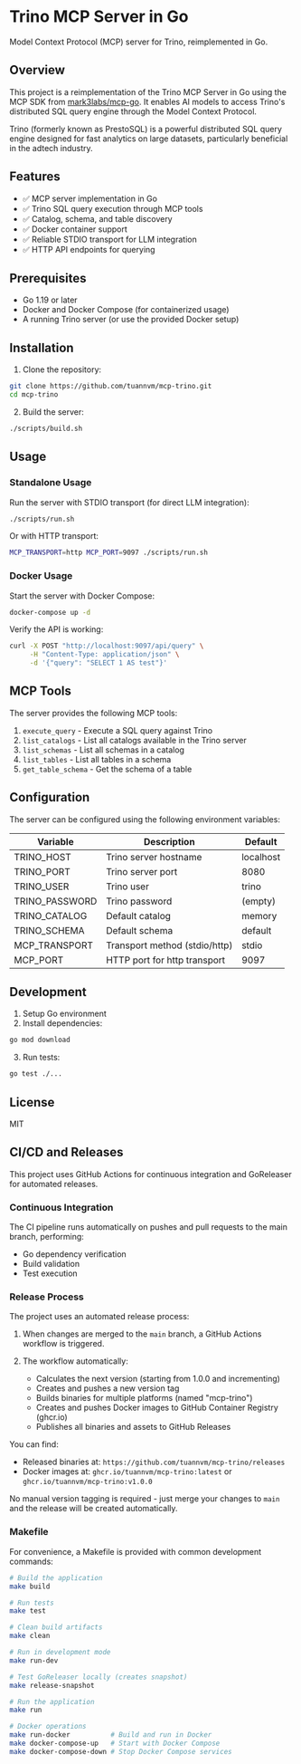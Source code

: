 # Trino MCP Server in Go

Model Context Protocol (MCP) server for Trino, reimplemented in Go.

## Overview

This project is a reimplementation of the Trino MCP Server in Go using the MCP SDK from [mark3labs/mcp-go](https://github.com/mark3labs/mcp-go). It enables AI models to access Trino's distributed SQL query engine through the Model Context Protocol.

Trino (formerly known as PrestoSQL) is a powerful distributed SQL query engine designed for fast analytics on large datasets, particularly beneficial in the adtech industry.

## Features

- ✅ MCP server implementation in Go
- ✅ Trino SQL query execution through MCP tools
- ✅ Catalog, schema, and table discovery
- ✅ Docker container support
- ✅ Reliable STDIO transport for LLM integration
- ✅ HTTP API endpoints for querying

## Prerequisites

- Go 1.19 or later
- Docker and Docker Compose (for containerized usage)
- A running Trino server (or use the provided Docker setup)

## Installation

1. Clone the repository:

```bash
git clone https://github.com/tuannvm/mcp-trino.git
cd mcp-trino
```

2. Build the server:

```bash
./scripts/build.sh
```

## Usage

### Standalone Usage

Run the server with STDIO transport (for direct LLM integration):

```bash
./scripts/run.sh
```

Or with HTTP transport:

```bash
MCP_TRANSPORT=http MCP_PORT=9097 ./scripts/run.sh
```

### Docker Usage

Start the server with Docker Compose:

```bash
docker-compose up -d
```

Verify the API is working:

```bash
curl -X POST "http://localhost:9097/api/query" \
     -H "Content-Type: application/json" \
     -d '{"query": "SELECT 1 AS test"}'
```

## MCP Tools

The server provides the following MCP tools:

1. `execute_query` - Execute a SQL query against Trino
2. `list_catalogs` - List all catalogs available in the Trino server
3. `list_schemas` - List all schemas in a catalog
4. `list_tables` - List all tables in a schema
5. `get_table_schema` - Get the schema of a table

## Configuration

The server can be configured using the following environment variables:

| Variable       | Description                   | Default   |
| -------------- | ----------------------------- | --------- |
| TRINO_HOST     | Trino server hostname         | localhost |
| TRINO_PORT     | Trino server port             | 8080      |
| TRINO_USER     | Trino user                    | trino     |
| TRINO_PASSWORD | Trino password                | (empty)   |
| TRINO_CATALOG  | Default catalog               | memory    |
| TRINO_SCHEMA   | Default schema                | default   |
| MCP_TRANSPORT  | Transport method (stdio/http) | stdio     |
| MCP_PORT       | HTTP port for http transport  | 9097      |

## Development

1. Setup Go environment
2. Install dependencies:

```bash
go mod download
```

3. Run tests:

```bash
go test ./...
```

## License

MIT

## CI/CD and Releases

This project uses GitHub Actions for continuous integration and GoReleaser for automated releases.

### Continuous Integration

The CI pipeline runs automatically on pushes and pull requests to the main branch, performing:
- Go dependency verification 
- Build validation
- Test execution

### Release Process

The project uses an automated release process:

1. When changes are merged to the `main` branch, a GitHub Actions workflow is triggered.

2. The workflow automatically:
   - Calculates the next version (starting from 1.0.0 and incrementing)
   - Creates and pushes a new version tag
   - Builds binaries for multiple platforms (named "mcp-trino")
   - Creates and pushes Docker images to GitHub Container Registry (ghcr.io)
   - Publishes all binaries and assets to GitHub Releases

You can find:
- Released binaries at: `https://github.com/tuannvm/mcp-trino/releases`
- Docker images at: `ghcr.io/tuannvm/mcp-trino:latest` or `ghcr.io/tuannvm/mcp-trino:v1.0.0`

No manual version tagging is required - just merge your changes to `main` and the release will be created automatically.

### Makefile

For convenience, a Makefile is provided with common development commands:

```bash
# Build the application
make build

# Run tests
make test

# Clean build artifacts
make clean

# Run in development mode
make run-dev

# Test GoReleaser locally (creates snapshot)
make release-snapshot

# Run the application
make run

# Docker operations
make run-docker          # Build and run in Docker
make docker-compose-up   # Start with Docker Compose
make docker-compose-down # Stop Docker Compose services
```

